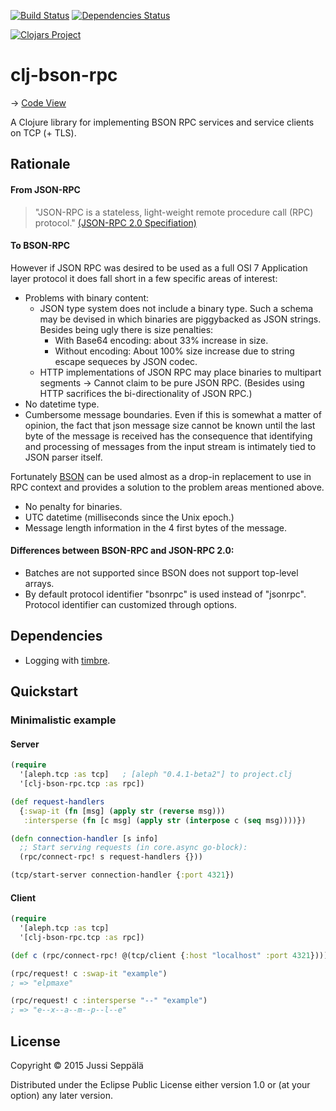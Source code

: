 [![Build Status](https://travis-ci.org/seprich/clj-bson-rpc.svg?branch=master)](https://travis-ci.org/seprich/clj-bson-rpc)
[![Dependencies Status](https://jarkeeper.com/seprich/clj-bson-rpc/status.svg)](https://jarkeeper.com/seprich/clj-bson-rpc)

[![Clojars Project](http://clojars.org/clj-bson-rpc/latest-version.svg)](http://clojars.org/clj-bson-rpc)

# clj-bson-rpc

-> [Code View](http://seprich.github.io/clj-bson-rpc/marginalia.html)

A Clojure library for implementing BSON RPC services and service clients
on TCP (+ TLS).

## Rationale

#### From JSON-RPC

> "JSON-RPC is a stateless, light-weight remote procedure call (RPC) protocol."
[(JSON-RPC 2.0 Specifiation)][1]

#### To BSON-RPC

However if JSON RPC was desired to be used as a full OSI 7 Application layer
protocol it does fall short in a few specific areas of interest:

* Problems with binary content:
  * JSON type system does not include a binary type. Such a schema may be
    devised in which binaries are piggybacked as JSON strings.
    Besides being ugly there is size penalties:
    * With Base64 encoding: about 33% increase in size.
    * Without encoding: About 100% size increase due to string escape sequeces
      by JSON codec.
  * HTTP implementations of JSON RPC may place binaries to multipart
    segments -> Cannot claim to be pure JSON RPC. (Besides using HTTP
      sacrifices the bi-directionality of JSON RPC.)
* No datetime type.
* Cumbersome message boundaries. Even if this is somewhat a matter of opinion,
  the fact that json message size cannot be known until the last byte of the
  message is received has the consequence that identifying and processing of
  messages from the input stream is intimately tied to JSON parser itself.

Fortunately [BSON][2] can be used almost as a drop-in replacement to use in RPC
context and provides a solution to the problem areas mentioned above.
* No penalty for binaries.
* UTC datetime (milliseconds since the Unix epoch.)
* Message length information in the 4 first bytes of the message.

#### Differences between BSON-RPC and JSON-RPC 2.0:
* Batches are not supported since BSON does not support top-level arrays.
* By default protocol identifier "bsonrpc" is used instead of "jsonrpc".
  Protocol identifier can customized through options.

## Dependencies

* Logging with [timbre][3].

## Quickstart

### Minimalistic example
#### Server
```clojure
(require
  '[aleph.tcp :as tcp]   ; [aleph "0.4.1-beta2"] to project.clj
  '[clj-bson-rpc.tcp :as rpc])

(def request-handlers
  {:swap-it (fn [msg] (apply str (reverse msg)))
   :intersperse (fn [c msg] (apply str (interpose c (seq msg))))})

(defn connection-handler [s info]
  ;; Start serving requests (in core.async go-block):
  (rpc/connect-rpc! s request-handlers {}))

(tcp/start-server connection-handler {:port 4321})
```

#### Client
```clojure
(require
  '[aleph.tcp :as tcp]
  '[clj-bson-rpc.tcp :as rpc])

(def c (rpc/connect-rpc! @(tcp/client {:host "localhost" :port 4321})))

(rpc/request! c :swap-it "example")
; => "elpmaxe"

(rpc/request! c :intersperse "--" "example")
; => "e--x--a--m--p--l--e"
```

## License

Copyright © 2015 Jussi Seppälä

Distributed under the Eclipse Public License either version 1.0 or (at
your option) any later version.


[1]: http://www.jsonrpc.org/specification
[2]: http://bsonspec.org/spec.html
[3]: http://github.com/ptaoussanis/timbre
[4]: http://github.com/seprich/
